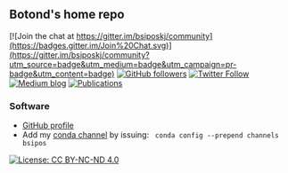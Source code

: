Botond's home repo
------------------

[![Join the chat at https://gitter.im/bsiposkj/community](https://badges.gitter.im/Join%20Chat.svg)](https://gitter.im/bsiposkj/community?utm_source=badge&utm_medium=badge&utm_campaign=pr-badge&utm_content=badge)
[![GitHub followers](https://img.shields.io/github/followers/bsipos?label=Follow&style=social)](https://github.com/bsipos)
[![Twitter Follow](https://img.shields.io/twitter/follow/boti_ka.svg?style=social&label=Follow)](https://twitter.com/boti_ka) 
[![Medium blog](https://img.shields.io/badge/blog-medium-blue)](https://medium.com/@boti_ka)
[![Publications](https://img.shields.io/badge/papers-scholar-red)](https://scholar.google.com/citations?user=_hAYjH0AAAAJ&hl=en)




### Software

- [GitHub profile](https://github.com/bsipos)
- Add my [conda channel](https://anaconda.org/bsipos/repo) by issuing: ` conda config --prepend channels bsipos`


[![License: CC BY-NC-ND 4.0](https://licensebuttons.net/l/by-nc-nd/4.0/80x15.png)](https://creativecommons.org/licenses/by-nc-nd/4.0/)
